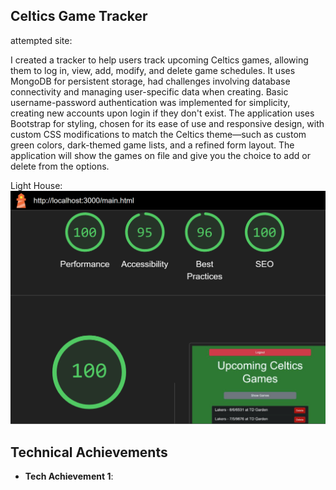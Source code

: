 ## Celtics Game Tracker

attempted site:

I created a tracker to help users track upcoming Celtics games, allowing them to log in, view, add, modify, and delete game schedules. It uses MongoDB for persistent storage, had challenges involving database connectivity and managing user-specific data when creating. Basic username-password authentication was implemented for simplicity, creating new accounts upon login if they don't exist. The application uses Bootstrap for styling, chosen for its ease of use and responsive design, with custom CSS modifications to match the Celtics theme—such as custom green colors, dark-themed game lists, and a refined form layout. The application will show the games on file and give you the choice to add or delete from the options.

Light House:
![alt text](image.png)

## Technical Achievements
- **Tech Achievement 1**: 
